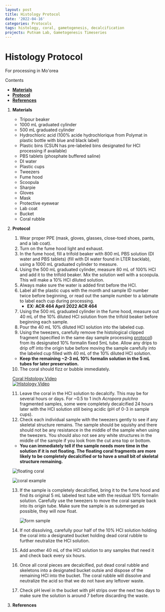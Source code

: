 ```yaml
---
layout: post
title: Histology Protocol
date: '2022-04-16'
categories: Protocols
tags: histology, coral, gametogenesis, decalcification
projects: Putnam Lab, Gametogenesis Timeseries
---
```

# Histology Protocol
For processing in Mo'orea

Contents  
- [**Materials**](#Materials)    
- [**Protocol**](#Protocol)  
- [**References**](#References)  

1. <a name="Materials"></a> **Materials**
    - 	Tripour beaker
    - 	1000 mL graduated cylinder
    - 	500 mL graduated cylinder
    - 	Hydrochloric acid (100% acide hydrochlorique from Polymat in plastic bottle with blue and black label)
    -  Plastic bins (CSUN has pre-labeled bins designated for HCl processing if available)
    -  PBS tablets (phosphate buffered saline)
    -  DI water
    -  Plastic cups
    -  Tweezers
    -  Fume hood
    -  Scoopula
    -  Sharpie
    -  Gloves
    -  Mask
    -  Protective eyewear
    -  Lab coat
    -  Bucket
    -  Coral rubble


2. <a name="Protocol"></a> **Protocol**

    1. Wear proper PPE (mask, gloves, glasses, close-toed shoes, pants, and a lab coat).
    2. Turn on the fume hood light and exhaust.
    3. In the fume hood, fill a trifold beaker with 800 mL PBS solution (DI water and PBS tablets) (fill with DI water found in LTER backlab), using a 1000 mL graduated cylinder to measure.
    4. Using the 500 mL graduated cylinder, measure 80 mL of 100% HCl and add it to the trifold beaker. Mix the solution well with a scoopula. This will make a 10% HCl diluted solution.
    5. Always make sure the water is added first before the HCl.
    6. Label all the plastic cups with the month and sample ID number twice before beginning, or read out the sample number to a labmate to label each cup during processing.
        - **EX: ACR 464 April 2022 ACR 464**
    7. Using the 500 mL graduated cylinder in the fume hood, measure out 40 mL of the 10% diluted HCl solution from the trifold beaker before beginning each sample.
    8. Pour the 40 mL 10% diluted HCl solution into the labeled cup.
    9. Using the tweezers, carefully remove the histological clipped fragment (specified in the same day sample processing [protocol](https://github.com/daniellembecker/Gametogenesis/blob/main/protocols/2021-12-26-Sample_Same_Day_Processing_Protocol.md)) from its designated 10% formalin fixed 5mL tube. Allow any drips to drip off into the origin tube before moving the sample carefully into the labeled cup filled with 40 mL of the 10% diluted HCl solution.
    - **Keep the remaining ~2-3 mL 10% formalin solution in the 5 mL tubes for later preservation.**

    10. The coral should fizz or bubble immediately.

    [Coral Histology Video](https://youtube.com/shorts/FFnQq0SdeIg)  
    [![Histology Video](https://img.youtube.com/vi/FFnQq0SdeIg/default.jpg)](https://youtube.com/shorts/FFnQq0SdeIg "Histology Video")

    11. Leave the coral in the HCl solution to decalcify. This may be for several hours or days. For ~0.5 to 1 inch *Acropora pulchra* fragmented samples, some were completely decalcified 24 hours later with the HCl solution still being acidic (pH of 0-3 in sample cups).
    12. Check each individual sample with the tweezers gently to see if any skeletal structure remains. The sample should be squishy and there should not be any resistance in the middle of the sample when using the tweezers. You should also not see any white structures in the middle of the sample if you look from the cut area top or bottom.
      - **You can immediately tell if the sample needs more time in the solution if it is not floating. The floating coral fragments are more likely to be completely decalcified or to have a small bit of skeletal structure remaining.**

      ![floating coral](https://github.com/daniellembecker/Gametogenesis/blob/main/protocols/images/IMG_4817.jpeg)

      ![coral example](https://github.com/daniellembecker/Gametogenesis/blob/main/protocols/images/IMG_4821.jpeg)
    

    13. If the sample is completely decalcified, bring it to the fume hood and find its original 5 mL labeled test tube with the residual 10% formalin solution. Carefully use the tweezers to move the coral sample back into its origin tube. Make sure the sample is as submerged as possible, they will now float.

        ![form sample](https://github.com/daniellembecker/Gametogenesis/blob/main/protocols/images/IMG_4828.jpeg)

    14. If not dissolving, carefully pour half of the 10% HCl solution holding the coral into a designated bucket holding dead coral rubble to further neutralize the HCl solution.
    15. Add another 40 mL of the HCl solution to any samples that need it and check back every six hours.
    16. Once all coral pieces are decalcified, put dead coral rubble and skeletons into a designated bucket outsie and dispose of the remaining HCl into the bucket. The coral rubble will dissolve and neutralize the acid so that we do not have any leftover waste. 
    17. Check pH level in the bucket with pH strips over the next two days to make sure the solution is around 7 before discarding the waste. 

3. <a name="References"></a> **References**  
